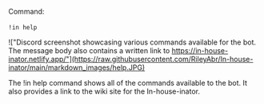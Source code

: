 Command:

`!in help`

!["Discord screenshot showcasing various commands available for the bot. The message body also contains a written link to https://in-house-inator.netlify.app/"](https://raw.githubusercontent.com/RileyAbr/In-house-inator/main/markdown_images/help.JPG)

The !in help command shows all of the commands available to the bot. It also provides a link to the wiki site for the In-house-inator.
